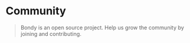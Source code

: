 # Community

> Bondy is an open source project. Help us grow the community by joining and contributing.